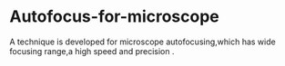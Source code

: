 # Autofocus-for-microscope
 A technique is developed for microscope autofocusing,which has wide focusing range,a high speed and precision .
